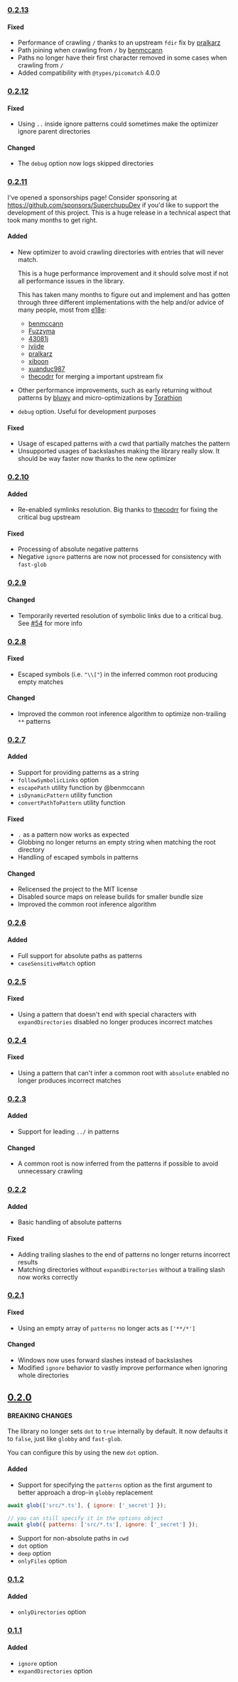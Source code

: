 ### [0.2.13](https://github.com/SuperchupuDev/tinyglobby/compare/0.2.12...0.2.13)

#### Fixed

- Performance of crawling `/` thanks to an upstream `fdir` fix by [pralkarz](https://github.com/pralkarz)
- Path joining when crawling from `/` by [benmccann](https://github.com/benmccann)
- Paths no longer have their first character removed in some cases when crawling from `/`
- Added compatibility with `@types/picomatch` 4.0.0

### [0.2.12](https://github.com/SuperchupuDev/tinyglobby/compare/0.2.11...0.2.12)

#### Fixed

- Using `..` inside ignore patterns could sometimes make the optimizer ignore parent directories

#### Changed

- The `debug` option now logs skipped directories

### [0.2.11](https://github.com/SuperchupuDev/tinyglobby/compare/0.2.10...0.2.11)

I've opened a sponsorships page! Consider sponsoring at https://github.com/sponsors/SuperchupuDev
if you'd like to support the development of this project. This is a huge release in a technical aspect
that took many months to get right.

#### Added

- New optimizer to avoid crawling directories with entries that will never match.

  This is a huge performance improvement and it should solve most if not all performance issues in the library.

  This has taken many months to figure out and implement and has gotten through three different implementations
  with the help and/or advice of many people, most from [e18e](https://e18e.dev):
  - [benmccann](https://github.com/benmcann)
  - [Fuzzyma](https://github.com/Fuzzyma)
  - [43081j](https://github.com/43081j)
  - [jviide](https://github.com/jviide)
  - [pralkarz](https://github.com/pralkarz)
  - [xiboon](https://github.com/xiboon)
  - [xuanduc987](https://github.com/xuanduc987)
  - [thecodrr](https://github.com/thecodrr) for merging a important upstream fix

- Other performance improvements, such as early returning without patterns by [bluwy](https://github.com/bluwy)
and micro-optimizations by [Torathion](https://github.com/Torathion)

- `debug` option. Useful for development purposes

#### Fixed

- Usage of escaped patterns with a cwd that partially matches the pattern
- Unsupported usages of backslashes making the library really slow. It should be way faster now thanks to the new optimizer

### [0.2.10](https://github.com/SuperchupuDev/tinyglobby/compare/0.2.9...0.2.10)

#### Added

- Re-enabled symlinks resolution. Big thanks to [thecodrr](https://github.com/thecodrr) for fixing the critical bug upstream

#### Fixed

- Processing of absolute negative patterns
- Negative `ignore` patterns are now not processed for consistency with `fast-glob`

### [0.2.9](https://github.com/SuperchupuDev/tinyglobby/compare/0.2.8...0.2.9)

#### Changed

- Temporarily reverted resolution of symbolic links due to a critical bug. See [#54](https://github.com/SuperchupuDev/tinyglobby/issues/54) for more info

### [0.2.8](https://github.com/SuperchupuDev/tinyglobby/compare/0.2.7...0.2.8)

#### Fixed

- Escaped symbols (i.e. `"\\["`) in the inferred common root producing empty matches

#### Changed

- Improved the common root inference algorithm to optimize non-trailing `**` patterns

### [0.2.7](https://github.com/SuperchupuDev/tinyglobby/compare/0.2.6...0.2.7)

#### Added

- Support for providing patterns as a string
- `followSymbolicLinks` option
- `escapePath` utility function by @benmccann
- `isDynamicPattern` utility function
- `convertPathToPattern` utility function

#### Fixed

- `.` as a pattern now works as expected
- Globbing no longer returns an empty string when matching the root directory
- Handling of escaped symbols in patterns

#### Changed

- Relicensed the project to the MIT license
- Disabled source maps on release builds for smaller bundle size
- Improved the common root inference algorithm

### [0.2.6](https://github.com/SuperchupuDev/tinyglobby/compare/0.2.5...0.2.6)

#### Added

- Full support for absolute paths as patterns
- `caseSensitiveMatch` option

### [0.2.5](https://github.com/SuperchupuDev/tinyglobby/compare/0.2.4...0.2.5)

#### Fixed

- Using a pattern that doesn't end with special characters with
`expandDirectories` disabled no longer produces incorrect matches

### [0.2.4](https://github.com/SuperchupuDev/tinyglobby/compare/0.2.3...0.2.4)

#### Fixed

- Using a pattern that can't infer a common root with `absolute` enabled no longer produces incorrect matches

### [0.2.3](https://github.com/SuperchupuDev/tinyglobby/compare/0.2.2...0.2.3)

#### Added

- Support for leading `../` in patterns

#### Changed

- A common root is now inferred from the patterns if possible to avoid unnecessary crawling

### [0.2.2](https://github.com/SuperchupuDev/tinyglobby/compare/0.2.1...0.2.2)

#### Added

- Basic handling of absolute patterns

#### Fixed

- Adding trailing slashes to the end of patterns no longer returns incorrect results
- Matching directories without `expandDirectories` without a trailing slash now works correctly

### [0.2.1](https://github.com/SuperchupuDev/tinyglobby/compare/0.2.0...0.2.1)

#### Fixed

- Using an empty array of `patterns` no longer acts as `['**/*']`

#### Changed

- Windows now uses forward slashes instead of backslashes
- Modified `ignore` behavior to vastly improve performance when ignoring whole directories

## [0.2.0](https://github.com/SuperchupuDev/tinyglobby/compare/0.1.2...0.2.0)

#### BREAKING CHANGES

The library no longer sets `dot` to `true` internally by default. It now defaults it to `false`, just like `globby` and `fast-glob`.

You can configure this by using the new `dot` option.

#### Added

- Support for specifying the `patterns` option as the first argument to better approach a drop-in `globby` replacement

```js
await glob(['src/*.ts'], { ignore: ['_secret'] });

// you can still specify it in the options object
await glob({ patterns: ['src/*.ts'], ignore: ['_secret'] });
```

- Support for non-absolute paths in `cwd`
- `dot` option
- `deep` option
- `onlyFiles` option

### [0.1.2](https://github.com/SuperchupuDev/tinyglobby/compare/0.1.1...0.1.2)

#### Added

- `onlyDirectories` option

### [0.1.1](https://github.com/SuperchupuDev/tinyglobby/compare/0.1.0...0.1.1)

#### Added

- `ignore` option
- `expandDirectories` option
